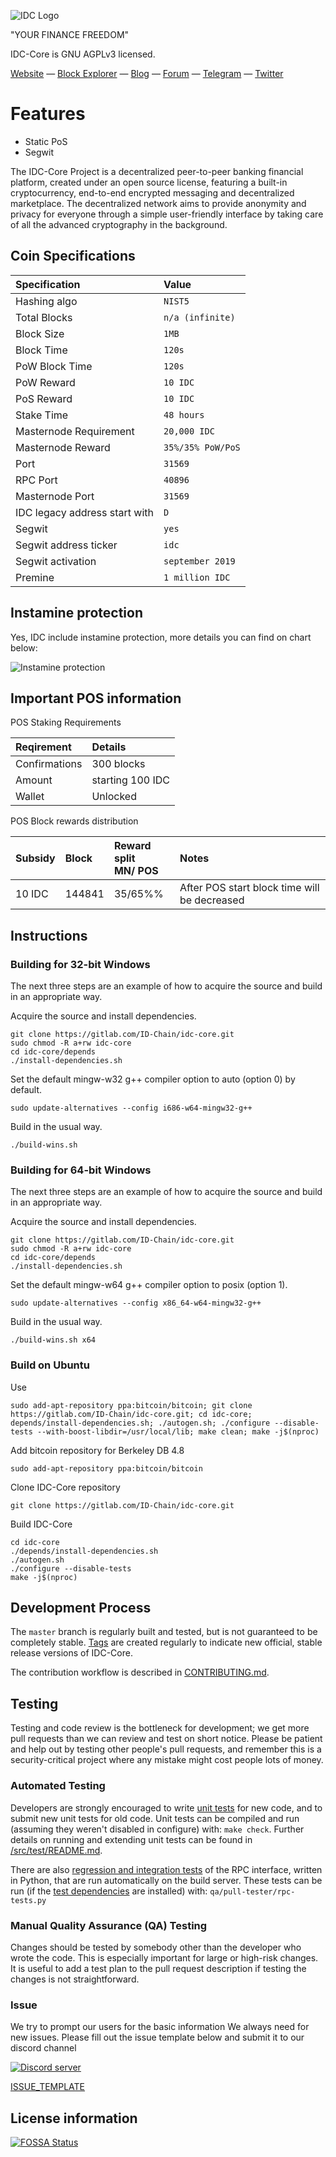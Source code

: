 
![IDC Logo](repos/idc_banner_color_full.png)

"YOUR FINANCE FREEDOM"


IDC-Core is GNU AGPLv3 licensed.

[Website](https://www.id-chain.org) — [Block Explorer](https://explorer.id-chain.org/) — [Blog](https://www.reddit.com/user/ID_Chain) — [Forum](https://bitcointalk.org/index.php?topic=____________) — [Telegram](https://t.me/IDC-Official) — [Twitter](https://twitter.com/IDChain_Team)

Features
=============

* Static PoS
* Segwit


The IDC-Core Project is a decentralized peer-to-peer banking financial platform, created under an open source license, featuring a built-in cryptocurrency, end-to-end encrypted messaging and decentralized marketplace. The decentralized network aims to provide anonymity and privacy for everyone through a simple user-friendly interface by taking care of all the advanced cryptography in the background.


## Coin Specifications

| **Specification** | **Value** |
|:-----------|:-----------|
| Hashing algo | `NIST5` |
| Total Blocks | `n/a (infinite)` |
| Block Size | `1MB` |
| Block Time | `120s` |
| PoW Block Time | `120s`   |
| PoW Reward | `10 IDC` |
| PoS Reward | `10 IDC` |
| Stake Time | `48 hours` |
| Masternode Requirement | `20,000 IDC` |
| Masternode Reward | `35%/35% PoW/PoS` |
| Port | `31569` |
| RPC Port | `40896` |
| Masternode Port | `31569` |
| IDC legacy address start with | `D` |
| Segwit | `yes` |
| Segwit address ticker | `idc` |
| Segwit activation | `september 2019` |
| Premine | `1 million IDC` |


## Instamine protection

Yes, IDC include instamine protection, more details you can find on chart below:

![Instamine protection](repos/rewards.jpg)

## Important POS information

POS Staking Requirements

| **Reqirement** | **Details** |
|:-----------|:-----------|
|Confirmations | 300 blocks |
| Amount | starting 100 IDC |
|Wallet| Unlocked |

POS Block rewards distribution


| **Subsidy** | **Block** | **Reward split** <br> MN/ POS| **Notes** |
|:------------|:----------|:-----------------|:----------|
| 10 IDC | 144841 | 35/65%% | After POS start block time will be decreased



Instructions
-----------

### Building for 32-bit Windows

The next three steps are an example of how to acquire the source and build in an appropriate way.

Acquire the source and install dependencies.

    git clone https://gitlab.com/ID-Chain/idc-core.git
    sudo chmod -R a+rw idc-core
    cd idc-core/depends
    ./install-dependencies.sh

Set the default mingw-w32 g++ compiler option to auto (option 0) by default.

    sudo update-alternatives --config i686-w64-mingw32-g++

Build in the usual way.

    ./build-wins.sh

### Building for 64-bit Windows   

The next three steps are an example of how to acquire the source and build in an appropriate way.

Acquire the source and install dependencies.

    git clone https://gitlab.com/ID-Chain/idc-core.git
    sudo chmod -R a+rw idc-core
    cd idc-core/depends
    ./install-dependencies.sh

Set the default mingw-w64 g++ compiler option to posix (option 1).

    sudo update-alternatives --config x86_64-w64-mingw32-g++

Build in the usual way.

    ./build-wins.sh x64

### Build on Ubuntu

Use

    sudo add-apt-repository ppa:bitcoin/bitcoin; git clone https://gitlab.com/ID-Chain/idc-core.git; cd idc-core; depends/install-dependencies.sh; ./autogen.sh; ./configure --disable-tests --with-boost-libdir=/usr/local/lib; make clean; make -j$(nproc)


Add bitcoin repository for Berkeley DB 4.8

    sudo add-apt-repository ppa:bitcoin/bitcoin

Clone IDC-Core repository

    git clone https://gitlab.com/ID-Chain/idc-core.git

Build IDC-Core

    cd idc-core
    ./depends/install-dependencies.sh
    ./autogen.sh
    ./configure --disable-tests
    make -j$(nproc)


Development Process
-------------------

The `master` branch is regularly built and tested, but is not guaranteed to be
completely stable. [Tags](https://gitlab.com/ID-Chain/idc-core/tags) are created
regularly to indicate new official, stable release versions of IDC-Core.

The contribution workflow is described in [CONTRIBUTING.md](CONTRIBUTING.md).


Testing
-------

Testing and code review is the bottleneck for development; we get more pull
requests than we can review and test on short notice. Please be patient and help out by testing
other people's pull requests, and remember this is a security-critical project where any mistake might cost people
lots of money.

### Automated Testing

Developers are strongly encouraged to write [unit tests](src/test/README.md) for new code, and to
submit new unit tests for old code. Unit tests can be compiled and run
(assuming they weren't disabled in configure) with: `make check`. Further details on running
and extending unit tests can be found in [/src/test/README.md](/src/test/README.md).

There are also [regression and integration tests](/qa) of the RPC interface, written
in Python, that are run automatically on the build server.
These tests can be run (if the [test dependencies](/qa) are installed) with: `qa/pull-tester/rpc-tests.py`

### Manual Quality Assurance (QA) Testing

Changes should be tested by somebody other than the developer who wrote the
code. This is especially important for large or high-risk changes. It is useful
to add a test plan to the pull request description if testing the changes is
not straightforward.

### Issue

 We try to prompt our users for the basic information We always need for new issues.
 Please fill out the issue template below and submit it to our discord channel

  <a href="https://discord.gg/YVaZjxr"><img src="https://discordapp.com/api/guilds/495520786241683456/embed.png" alt="Discord server" /></a>


 [ISSUE_TEMPLATE](doc/template/ISSUE_TEMPLATE_example.md)

## License information
[![FOSSA Status](https://app.fossa.io/api/projects/git%2Bgitlab.com%2FID-Chain%2Fidc-core.svg?type=large)](https://app.fossa.io/projects/git%2Bgitlab.com%2FID-Chain%2Fidc-core?ref=badge_large)
